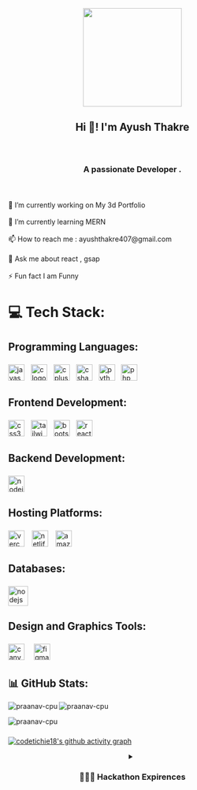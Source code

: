 <div align="center">
  <div align="center">
       <img height="200" src="dp.png.png"/>
  </div>
</div>

###

<h2 align="center">Hi 👋!   I'm Ayush Thakre</h2>

###

<br clear="both">

<h3 align="center">A passionate Developer .</h3>

###

<br clear="both">

<p align="left">🔭 I’m currently working on My 3d Portfolio<br><br>🌱 I’m currently learning MERN<br><br>📫 How to reach me  :  ayushthakre407@gmail.com<br><br>💬 Ask me about  react , gsap<br><br>⚡ Fun fact I am Funny</p>

###

<h1 align="left">💻 Tech Stack:</h1>

###

<h2 align="left">Programming Languages:</h2>

###

<div align="left">
  <img src="https://img.shields.io/badge/JavaScript-F7DF1E?logo=javascript&logoColor=black&style=for-the-badge" height="33" alt="javascript logo"  />
  <img width="5" />
  <img src="https://img.shields.io/badge/C-A8B9CC?logo=c&logoColor=black&style=for-the-badge" height="33" alt="c logo"  />
  <img width="5" />
  <img src="https://img.shields.io/badge/C++-00599C?logo=cplusplus&logoColor=white&style=for-the-badge" height="33" alt="cplusplus logo"  />
  <img width="5" />
  <img src="https://img.shields.io/badge/C Sharp-239120?logo=csharp&logoColor=white&style=for-the-badge" height="33" alt="csharp logo"  />
  <img width="5" />
  <img src="https://img.shields.io/badge/Python-3776AB?logo=python&logoColor=white&style=for-the-badge" height="33" alt="python logo"  />
  <img width="5" />
  <img src="https://img.shields.io/badge/PHP-777BB4?logo=php&logoColor=black&style=for-the-badge" height="33" alt="php logo"  />
</div>

###

<h2 align="left">Frontend Development:</h2>

###

<div align="left">
  <img src="https://img.shields.io/badge/CSS3-1572B6?logo=css3&logoColor=white&style=for-the-badge" height="33" alt="css3 logo"  />
  <img width="5" />
  <img src="https://img.shields.io/badge/Tailwind CSS-06B6D4?logo=tailwindcss&logoColor=black&style=for-the-badge" height="33" alt="tailwindcss logo"  />
  <img width="5" />
  <img src="https://img.shields.io/badge/Bootstrap-7952B3?logo=bootstrap&logoColor=white&style=for-the-badge" height="33" alt="bootstrap logo"  />
  <img width="5" />
  <img src="https://img.shields.io/badge/React-61DAFB?logo=react&logoColor=black&style=for-the-badge" height="33" alt="react logo"  />
</div>

###

<h2 align="left">Backend Development:</h2>

###

<div align="left">
  <img src="https://img.shields.io/badge/Node.js-339933?logo=nodedotjs&logoColor=white&style=for-the-badge" height="33" alt="nodejs logo"  />
</div>

###

<h2 align="left">Hosting Platforms:</h2>

###

<div align="left">
  <img src="https://img.shields.io/badge/Vercel-000000?logo=vercel&logoColor=white&style=for-the-badge" height="33" alt="vercel logo"  />
  <img width="7" />
  <img src="https://img.shields.io/badge/Netlify-00C7B7?logo=netlify&logoColor=black&style=for-the-badge" height="33" alt="netlify logo"  />
  <img width="7" />
  <img src="https://img.shields.io/badge/Amazon AWS-232F3E?logo=amazonaws&logoColor=white&style=for-the-badge" height="33" alt="amazonwebservices logo"  />
</div>

###

<h2 align="left">Databases:</h2>

###

<div align="left">
  <img src="https://img.shields.io/badge/Node.js-339933?logo=nodedotjs&logoColor=white&style=for-the-badge" height="40" alt="nodejs logo"  />
</div>

###

<h2 align="left">Design and Graphics Tools:</h2>

###

<div align="left">
  <img src="https://img.shields.io/badge/Canva-00C4CC?logo=canva&logoColor=black&style=for-the-badge" height="33" alt="canva logo"  />
  <img width="11" />
  <img src="https://img.shields.io/badge/Figma-F24E1E?logo=figma&logoColor=white&style=for-the-badge" height="33" alt="figma logo"  />
</div>

###

<h2 align="left">📊 GitHub Stats:</h2>

<p><img align="left" src="https://github-readme-streak-stats.herokuapp.com/?user=codetechie18&" alt="praanav-cpu" /></p>

<p>&nbsp;<img align="left" src="https://github-readme-stats.vercel.app/api?username=codetechie18&show_icons=true&locale=en" alt="praanav-cpu" /></p>

<p><img align="center" src="https://github-readme-stats.vercel.app/api/top-langs?username=codetechie18&show_icons=true&locale=en&layout=compact" alt="praanav-cpu" /></p>

 

###

 
[![codetichie18's github activity graph](https://github-readme-activity-graph.vercel.app/graph?username=codetechie18&theme=react-dark)](https://github.com/codetechie18/github-readme-activity-graph)


<details align="center">
  <summary> 
    <h3>👨🏻‍💻 Hackathon Expirences</h3>
  </summary>
<br>

| Position | Hackathon | Duration | Description | Link |
|----------|-----------|----------|-------------|------|
| Organising | Haack-Ar-Anya | 15th Nov 2025 | Jharkhand India's 24 Hours Premiere Hackathon | [NariNexus](https://www.hackaranya.live/) |
| Organising | Hack4Brahma | 4th Oct 2025 | Northeast India's 24 Hours Premiere Hackathon | [NariNexus](https://www.hack4brahma.live/) |
| Organising | NariHacks | 13th Sep 2025 | Central India’s Biggest Women-Only Hackathon | [NariNexus](https://www.narinexus.live/) |
| Organising | Hack4Maha | 30th Aug 2025 | Central India's 24 Hours Premiere Hackathon | [NariNexus](https://www.hack4maha.live/) |
 


